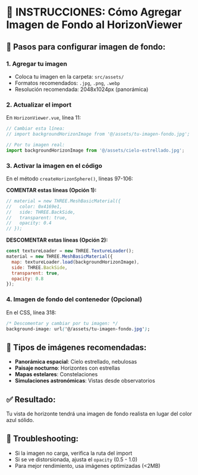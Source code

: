 # 📸 INSTRUCCIONES: Cómo Agregar Imagen de Fondo al HorizonViewer

## 🎯 Pasos para configurar imagen de fondo:

### 1. **Agregar tu imagen**
- Coloca tu imagen en la carpeta: `src/assets/`
- Formatos recomendados: `.jpg`, `.png`, `.webp`
- Resolución recomendada: 2048x1024px (panorámica)

### 2. **Actualizar el import**
En `HorizonViewer.vue`, línea 11:
```javascript
// Cambiar esta línea:
// import backgroundHorizonImage from '@/assets/tu-imagen-fondo.jpg';

// Por tu imagen real:
import backgroundHorizonImage from '@/assets/cielo-estrellado.jpg';
```

### 3. **Activar la imagen en el código**
En el método `createHorizonSphere()`, líneas 97-106:

**COMENTAR estas líneas (Opción 1):**
```javascript
// material = new THREE.MeshBasicMaterial({ 
//   color: 0x4169e1,
//   side: THREE.BackSide,
//   transparent: true,
//   opacity: 0.4
// });
```

**DESCOMENTAR estas líneas (Opción 2):**
```javascript
const textureLoader = new THREE.TextureLoader();
material = new THREE.MeshBasicMaterial({
  map: textureLoader.load(backgroundHorizonImage),
  side: THREE.BackSide,
  transparent: true,
  opacity: 0.8
});
```

### 4. **Imagen de fondo del contenedor (Opcional)**
En el CSS, línea 318:
```css
/* Descomentar y cambiar por tu imagen: */
background-image: url('@/assets/tu-imagen-fondo.jpg');
```

## 🎨 Tipos de imágenes recomendadas:
- **Panorámica espacial**: Cielo estrellado, nebulosas
- **Paisaje nocturno**: Horizontes con estrellas
- **Mapas estelares**: Constelaciones
- **Simulaciones astronómicas**: Vistas desde observatorios

## ✅ Resultado:
Tu vista de horizonte tendrá una imagen de fondo realista en lugar del color azul sólido.

## 🔧 Troubleshooting:
- Si la imagen no carga, verifica la ruta del import
- Si se ve distorsionada, ajusta el `opacity` (0.5 - 1.0)
- Para mejor rendimiento, usa imágenes optimizadas (&lt;2MB)